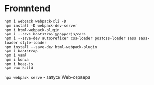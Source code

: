 # Fromntend

```
npm i webpack webpack-cli -D
npm install -D webpack-dev-server
npm i html-webpack-plugin
npm i --save bootstrap @popperjs/core
npm i --save-dev autoprefixer css-loader postcss-loader sass sass-loader style-loader
npm install --save-dev html-webpack-plugin
npm i bootstrap
npm i yaml
npm i konva
npm i heap-js
npm run build
```

`npx webpack serve` - запуск Web-сервера